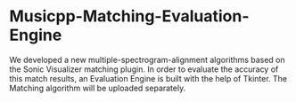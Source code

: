 # Musicpp-Matching-Evaluation-Engine

We developed a new multiple-spectrogram-alignment algorithms based on the Sonic Visualizer matching plugin. 
In order to evaluate the accuracy of this match results, an Evaluation Engine is built with the help of Tkinter. 
The Matching algorithm will be uploaded separately.
